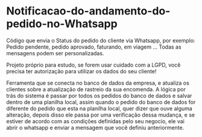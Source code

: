 # Notificacao-do-andamento-do-pedido-no-Whatsapp
Código que envia o Status do pedido do cliente via Whatsapp, por exemplo: Pedido pendente, pedido aprovado, faturando, em viagem ... Todas as mensagens podem ser personalizadas.

Projeto próprio para estudo, se forem usar cuidado com a LGPD, você precisa ter autorização para utilizar os dados do seu cliente!

Ferramenta que se conecta no banco de dados da empresa, e atualiza os clientes sobre a atualização de rastreio da sua encomenda. A lógica por trás do sistema é passar por todos os pedidos do banco de dados e salvar dentro de uma planilha local, assim quando o pedido do banco de dados for diferente do pedido que esta na planilha local, quer dizer que ouve alguma alteração, depois disso ele passa por uma verificação dessa mudança, e se estiver de acordo com as condições definidas pelo seu negocio, ele vai abrir o whatsapp e enviar a mensagem que você definiu anteriormente. 
